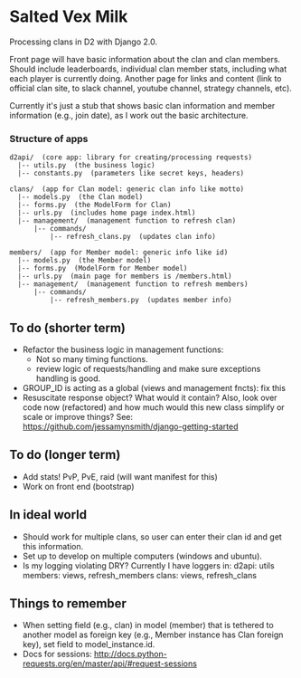 # Salted Vex Milk
Processing clans in D2 with Django 2.0.

Front page will have basic information about the clan and clan members. Should include leaderboards, individual clan member stats, including what each player is currently doing. Another page for links and content (link to official clan site, to slack channel, youtube channel, strategy channels, etc).

Currently it's just a stub that shows basic clan information and member information (e.g., join date), as I work out the basic architecture.

### Structure of apps
    d2api/  (core app: library for creating/processing requests)   
      |-- utils.py  (the business logic)    
      |-- constants.py  (parameters like secret keys, headers)    

    clans/  (app for Clan model: generic clan info like motto)    
      |-- models.py  (the Clan model)    
      |-- forms.py  (the ModelForm for Clan)    
      |-- urls.py  (includes home page index.html)    
      |-- management/  (management function to refresh clan)
          |-- commands/  
              |-- refresh_clans.py  (updates clan info)

    members/  (app for Member model: generic info like id)     
      |-- models.py  (the Member model)    
      |-- forms.py  (ModelForm for Member model)    
      |-- urls.py  (main page for members is /members.html)     
      |-- management/  (management function to refresh members)
          |-- commands/
              |-- refresh_members.py  (updates member info)

## To do (shorter term)
- Refactor the business logic in management functions:
    - Not so many timing functions.
    - review logic of requests/handling and make sure exceptions handling is good.
- GROUP_ID is acting as a global (views and management fncts): fix this
- Resuscitate response object? What would it contain? Also, look over code now (refactored) and how much would this new class simplify or scale or improve things? See: https://github.com/jessamynsmith/django-getting-started


## To do (longer term)
- Add stats! PvP, PvE, raid (will want manifest for this)
- Work on front end (bootstrap)

## In ideal world
- Should work for multiple clans, so user can enter their clan id and get this information.
- Set up to develop on multiple computers (windows and ubuntu).
- Is my logging violating DRY? Currently I have loggers in:
    d2api: utils
    members: views, refresh_members
    clans: views, refresh_clans

## Things to remember
- When setting field (e.g., clan) in model (member) that is tethered to another model as foreign key (e.g., Member instance has Clan foreign key), set field to model_instance.id.
- Docs for sessions: http://docs.python-requests.org/en/master/api/#request-sessions
